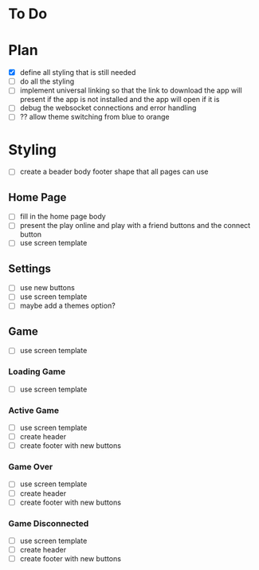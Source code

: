 # To Do

# Plan

- [x] define all styling that is still needed
- [ ] do all the styling
- [ ] implement universal linking so that the link to download the app will present if the app is not installed and the app will open if it is
- [ ] debug the websocket connections and error handling
- [ ] ?? allow theme switching from blue to orange

# Styling

- [ ] create a beader body footer shape that all pages can use

## Home Page

- [ ] fill in the home page body
- [ ] present the play online and play with a friend buttons and the connect button
- [ ] use screen template

## Settings

- [ ] use new buttons
- [ ] use screen template
- [ ] maybe add a themes option?

## Game

- [ ] use screen template

### Loading Game

- [ ] use screen template

### Active Game

- [ ] use screen template
- [ ] create header
- [ ] create footer with new buttons

### Game Over

- [ ] use screen template
- [ ] create header
- [ ] create footer with new buttons

### Game Disconnected

- [ ] use screen template
- [ ] create header
- [ ] create footer with new buttons
